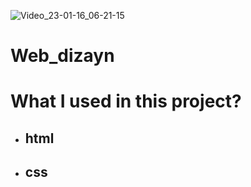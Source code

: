 ![Video_23-01-16_06-21-15](https://user-images.githubusercontent.com/118988723/212592001-4371557b-1760-4552-a984-ea2de440e58d.gif)
# Web_dizayn
# What I used in this project?
- ## html
- ## css
